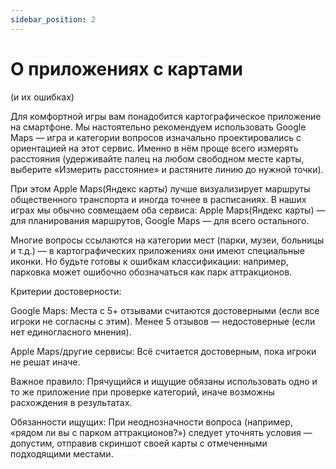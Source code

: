 ```yaml
---
sidebar_position: 2
---
```

# О приложениях с картами

(и их ошибках)

Для комфортной игры вам понадобится картографическое приложение на смартфоне. Мы настоятельно рекомендуем использовать Google Maps — игра и категории вопросов изначально проектировались с ориентацией на этот сервис. Именно в нём проще всего измерять расстояния (удерживайте палец на любом свободном месте карты, выберите «Измерить расстояние» и растяните линию до нужной точки).

При этом Apple Maps(Яндекс карты) лучше визуализирует маршруты общественного транспорта и иногда точнее в расписаниях. В наших играх мы обычно совмещаем оба сервиса: Apple Maps(Яндекс карты) — для планирования маршрутов, Google Maps — для всего остального.

Многие вопросы ссылаются на категории мест (парки, музеи, больницы и т.д.) — в картографических приложениях они имеют специальные иконки. Но будьте готовы к ошибкам классификации: например, парковка может ошибочно обозначаться как парк аттракционов.

Критерии достоверности:

Google Maps: Места с 5+ отзывами считаются достоверными (если все игроки не согласны с этим). Менее 5 отзывов — недостоверные (если нет единогласного мнения).

Apple Maps/другие сервисы: Всё считается достоверным, пока игроки не решат иначе.

Важное правило: Прячущийся и ищущие обязаны использовать одно и то же приложение при проверке категорий, иначе возможны расхождения в результатах.

Обязанности ищущих: При неоднозначности вопроса (например, «рядом ли вы с парком аттракционов?») следует уточнять условия — допустим, отправив скриншот своей карты с отмеченными подходящими местами.
